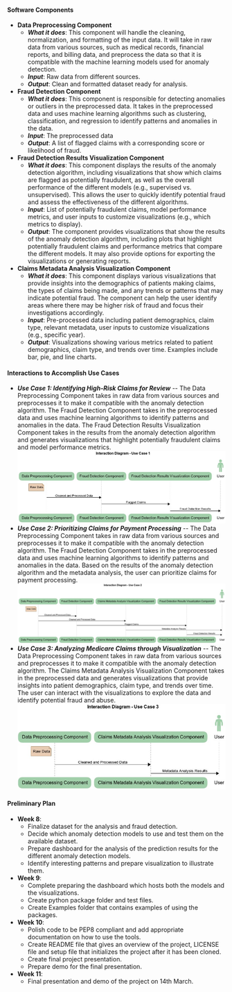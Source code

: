 #### Software Components
* **Data Preprocessing Component**
    * ***What it does***: This component will handle the cleaning, normalization, and formatting of the input data. It will take in raw data from various sources, such as medical records, financial reports, and billing data, and preprocess the data so that it is compatible with the machine learning models used for anomaly detection.
    * ***Input***: Raw data from different sources.
    * ***Output***: Clean and formatted dataset ready for analysis.
* **Fraud Detection Component**
    * ***What it does***: This component is responsible for detecting anomalies or outliers in the preprocessed data. It takes in the preprocessed data and uses machine learning algorithms such as clustering, classification, and regression to identify patterns and anomalies in the data.
    * ***Input***: The preprocessed data
    * ***Output***: A list of flagged claims with a corresponding score or likelihood of fraud.
* **Fraud Detection Results Visualization Component**
    * ***What it does***: This component displays the results of the anomaly detection algorithm, including visualizations that show which claims are flagged as potentially fraudulent, as well as the overall performance of the different models (e.g., supervised vs. unsupervised). This allows the user to quickly identify potential fraud and assess the effectiveness of the different algorithms.
    * ***Input***: List of potentially fraudulent claims, model performance metrics, and user inputs to customize visualizations (e.g., which metrics to display).
    * ***Output***: The component provides visualizations that show the results of the anomaly detection algorithm, including plots that highlight potentially fraudulent claims and performance metrics that compare the different models. It may also provide options for exporting the visualizations or generating reports.
* **Claims Metadata Analysis Visualization Component**
    * ***What it does***: This component displays various visualizations that provide insights into the demographics of patients making claims, the types of claims being made, and any trends or patterns that may indicate potential fraud. The component can help the user identify areas where there may be higher risk of fraud and focus their investigations accordingly.
    * ***Input***: Pre-processed data including patient demographics, claim type, relevant metadata, user inputs to customize visualizations (e.g., specific year).
    * ***Output***: Visualizations showing various metrics related to patient demographics, claim type, and trends over time. Examples include bar, pie, and line charts.


#### Interactions to Accomplish Use Cases
- ***Use Case 1: Identifying High-Risk Claims for Review*** -- The Data Preprocessing Component takes in raw data from various sources and preprocesses it to make it compatible with the anomaly detection algorithm. The Fraud Detection Component takes in the preprocessed data and uses machine learning algorithms to identify patterns and anomalies in the data. The Fraud Detection Results Visualization Component takes in the results from the anomaly detection algorithm and generates visualizations that highlight potentially fraudulent claims and model performance metrics.
![Interaction Diagram - Use Case 1](Interaction_Diagram_Use_Case_1.jpg)
- ***Use Case 2: Prioritizing Claims for Payment Processing*** -- The Data Preprocessing Component takes in raw data from various sources and preprocesses it to make it compatible with the anomaly detection algorithm. The Fraud Detection Component takes in the preprocessed data and uses machine learning algorithms to identify patterns and anomalies in the data. Based on the results of the anomaly detection algorithm and the metadata analysis, the user can prioritize claims for payment processing.
![Interaction Diagram - Use Case 2](Interaction_Diagram_Use_Case_2.jpg)
- ***Use Case 3: Analyzing Medicare Claims through Visualization*** -- The Data Preprocessing Component takes in raw data from various sources and preprocesses it to make it compatible with the anomaly detection algorithm. The Claims Metadata Analysis Visualization Component takes in the preprocessed data and generates visualizations that provide insights into patient demographics, claim type, and trends over time. The user can interact with the visualizations to explore the data and identify potential fraud and abuse.
![Interaction Diagram - Use Case 3](Interaction_Diagram_Use_Case_3.jpg)

#### Preliminary Plan
- **Week 8**:
    * Finalize dataset for the analysis and fraud detection.
    * Decide which anomaly detection models to use and test them on the available dataset.
    * Prepare dashboard for the analysis of the prediction results for the different anomaly detection models.
    * Identify interesting patterns and prepare visualization to illustrate them.
- **Week 9**:
    * Complete preparing the dashboard which hosts both the models and the visualizations.
    * Create python package folder and test files.
    * Create Examples folder that contains examples of using the packages.
- **Week 10**:
    * Polish code to be PEP8 compliant and add appropriate documentation on how to use the tools.
    * Create README file that gives an overview of the project, LICENSE file and setup file that initializes the project after it has been cloned.
    * Create final project presentation.
    * Prepare demo for the final presentation.
- **Week 11**:
    * Final presentation and demo of the project on 14th March.






